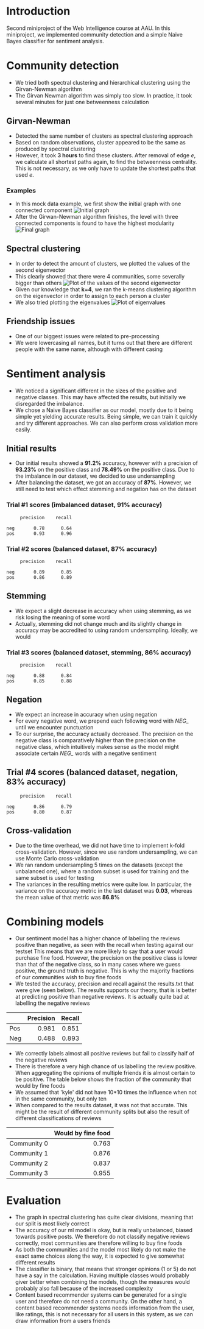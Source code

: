 # Introduction
Second miniproject of the Web Intelligence course at AAU. In this miniproject, we implemented community detection and a simple Naive Bayes classifier for sentiment analysis.

# Community detection
- We tried both spectral clustering and hierarchical clustering using the Girvan-Newman algorithm
- The Girvan Newman algorithm was simply too slow. In practice, it took several minutes for just one betweenness
calculation

## Girvan-Newman
- Detected the same number of clusters as spectral clustering approach
- Based on random observations, cluster appeared to be the same as produced by spectral clustering
- However, it took **3 hours** to find these clusters. After removal of edge *e*, we calculate all shortest paths again,
to find the betweenness centrality. This is not necessary, as we only have to update the shortest paths that used *e*.

### Examples
- In this mock data example, we first show the initial graph with one connected component
![Initial graph](community_detection/girwan-1.png "Initial graph")
- After the Girwan-Newman algorithm finishes, the level with three connected components is found to have the highest
modularity
![Final graph](community_detection/girwan-2.png "Final graph")

## Spectral clustering
- In order to detect the amount of clusters, we plotted the values of the second eigenvector
- This clearly showed that there were 4 communities, some severally bigger than others
![Plot of the values of the second eigenvector](community_detection/eigenvector_values.png "Eigenvector value plot")
- Given our knowledge that **k=4**, we ran the k-means clustering algorithm on the eigenvector in order to assign to
each person a cluster
- We also tried plotting the eigenvalues 
![Plot of eigenvalues](community_detection/eigenvalues.png "Eigenvalue plot")

## Friendship issues
- One of our biggest issues were related to pre-processing
- We were lowercasing all names, but it turns out that there are different people with the same name, although with
different casing

# Sentiment analysis
- We noticed a significant different in the sizes of the positive and negative classes.
This may have affected the results, but initially we disregarded the imbalance.
- We chose a Naive Bayes classifier as our model, mostly due to it being simple yet yielding accurate results.
Being simple, we can train it quickly and try different approaches. We can also perform cross validation more easily.

## Initial results
- Our initial results showed a **91.2%** accuracy, however with a precision of **93.23%** on the positive class and
**78.49%** on the positive class. Due to the imbalance in our dataset, we decided to use undersampling
- After balancing the dataset, we got an accuracy of **87%**. However, we still need to test which effect stemming and
negation has on the dataset

### Trial #1 scores (imbalanced dataset, 91% accuracy)
         precision    recall
    
    neg       0.78      0.64
    pos       0.93      0.96

### Trial #2 scores (balanced dataset, 87% accuracy)
         precision    recall
    
    neg       0.89      0.85
    pos       0.86      0.89
    
## Stemming
- We expect a slight decrease in accuracy when using stemming, as we risk losing the meaning of some word    
- Actually, stemming did not change much and its slightly change in accuracy may be accredited to using random
undersampling. Ideally, we would 

### Trial #3 scores (balanced dataset, stemming, 86% accuracy)
         precision    recall
    
    neg       0.88      0.84
    pos       0.85      0.88      

## Negation
- We expect an increase in accuracy when using negation
- For every negative word, we prepend each following word with *NEG_* until we encounter punctuation
- To our surprise, the accuracy actually decreased. The precision on the negative class is comparatively higher than the
precision on the negative class, which intuitively makes sense as the model might associate certain *NEG_* words with
a negative sentiment

## Trial #4 scores (balanced dataset, negation, 83% accuracy)
         precision    recall
    
    neg       0.86      0.79
    pos       0.80      0.87   
 
## Cross-validation
- Due to the time overhead, we did not have time to implement k-fold cross-validation. However, since we use random
undersampling, we can use Monte Carlo cross-validation 
- We ran random undersampling 5 times on the datasets (except the unbalanced one), where a random subset is used for
training and the same subset is used for testing
- The variances in the resulting metrics were quite low. In particular, the variance on the accuracy metric in the last
 dataset was **0.03**, whereas the mean value of that metric was **86.8%**

# Combining models
- Our sentiment model has a higher chance of labelling the reviews positive than negative, as seen with the recall when
testing against our testset
This means that we are more likely to say that a user would purchase fine food. However, the precision on the positive
class is lower than that of the negative class, so in many cases where we guess positive, the ground truth is negative.
This is why the majority fractions of our communities wish to buy fine foods
- We tested the accuracy, precision and recall against the results.txt that were give (seen below). The results supports our theory,
that is is better at predicting positive than negative reviews. It is actually quite bad at labelling the negative 
reviews

|     |  Precision |  Recall |
|-----|-----------:|--------:|
| Pos |      0.981 |   0.851 |
| Neg |      0.488 |   0.893 |

- We correctly labels almost all positive reviews but fail to classify half of the negative reviews
- There is therefore a very high chance of us labelling the review positive. When aggregating the opinions of multiple 
friends it is almost certain to be positive. The table below shows the fraction of the community that would by fine 
foods
- We assumed that 'kyle' did not have 10*10 times the influence when not in the same community, but only ten
- When compared to the results dataset, it was not that accurate. This might be the result of different 
community splits but also the result of different classifications of reviews

|            | Would by fine food |
|------------|-------------------:|
|Community 0 |              0.763 |
|Community 1 |              0.876 |
|Community 2 |              0.837 |
|Community 3 |              0.955 |

# Evaluation
- The graph in spectral clustering has quite clear divisions, meaning that our split is most likely correct
- The accuracy of our ml model is okay, but is really unbalanced, biased towards positive posts. We therefore do not 
classify negative reviews correctly, most communities are therefore willing to buy fine foods
- As both the communities and the model most likely do not make the exact same choices along the way, it is expected
to give somewhat different results
- The classifier is binary, that means that stronger opinions (1 or 5) do not have a say in the calculation. 
Having multiple classes would probably giver better when combining the models, though the measures would probably also
fall because of the increased complexity
- Content based recommender systems can be generated for a single user and therefore do not need a community.
On the other hand, a content based recommender systems needs information from the user, like ratings, this is not 
necessary for all users in this system, as we can draw information from a users friends
